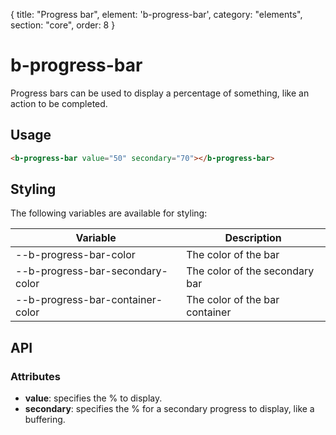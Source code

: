 {
  title: "Progress bar",
  element: 'b-progress-bar',
  category: "elements",
  section: "core",
  order: 8
}

# b-progress-bar

Progress bars can be used to display a percentage of something, like an action to be completed.

## Usage

``` html
<b-progress-bar value="50" secondary="70"></b-progress-bar>
```

## Styling
The following variables are available for styling:

| Variable                         | Description                    |
|----------------------------------|--------------------------------|
| --b-progress-bar-color           | The color of the bar           |
| --b-progress-bar-secondary-color | The color of the secondary bar |
| --b-progress-bar-container-color | The color of the bar container |

## API

### Attributes
- __value__: specifies the % to display.
- __secondary__: specifies the % for a secondary progress to display, like a buffering.